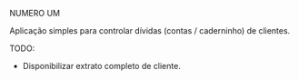 NUMERO UM

Aplicação simples para controlar dívidas (contas / caderninho) de clientes.

TODO:
- Disponibilizar extrato completo de cliente.